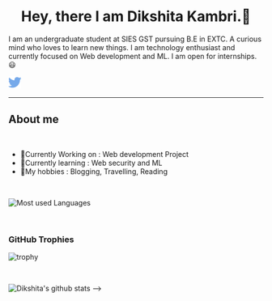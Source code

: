 <span><!--  ![](https://komarev.com/ghpvc/?username=dikshitakambri) -->
<h1 style="text-align: center;">Hey, there I am Dikshita Kambri.👋</h1>
<p>I am an undergraduate student at SIES GST pursuing B.E in EXTC. A curious mind who loves to learn new things. I am technology enthusiast and currently focused on Web development and ML. I am open for internships.😃<p>
</span>

<a href="https://twitter.com/KambriDikshita"><img src="Logo/twitter.png" width=5% style="text-align: center;"></a>
<!-- <a href="https://www.linkedin.com/in/dikshita-kambri-2b110a19b/?originalSubdomain=in"><img src="Logo/linkedin.png" width=5%></a>
<a href="https://www.quora.com/profile/Dikshita-Kambri/followers"><img src="Logo/quora.png" width=5%></a>
<a href="https://www.youtube.com/channel/UCoyNVW5RuCjXX2BVBqexz9Q"><img src="Logo/youtube.png" width=5%></a>
<a href="https://dikshitakambri18.medium.com/"><img src="Logo/medium.png" width=5%></a> -->

<hr>
<h2>About me</h2>
<br>

<ul>
<li>🔭Currently Working on : Web development Project</li>
<li>🌱Currently learning : Web security and ML</li>
<li>💜My hobbies : Blogging, Travelling, Reading</li>
</ul>
<br>

<!-- Most used languages -->
![Most used Languages](https://github-readme-stats.vercel.app/api/top-langs/?username=dikshitakambri&theme=blue-green)

<br>

<h3>GitHub Trophies</h3>
<!-- Github trophy -->

![trophy](https://github-profile-trophy.vercel.app/?username=dikshitakambri&theme=onedark)

<br>
<!-- My stats -->

![Dikshita's github stats](https://github-readme-stats.vercel.app/api?username=dikshitakambri&theme=blue-green) -->

<br>

<!-- visitors 
![Visitor Count](https://profile-counter.glitch.me/dikshitakambri/count.svg) -->






